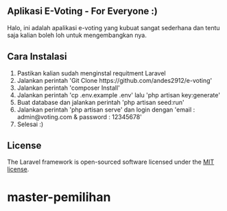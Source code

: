 ## Aplikasi E-Voting - For Everyone :)
<p> Halo, ini adalah apalikasi e-voting yang kubuat sangat sederhana dan tentu saja kalian boleh loh untuk mengembangkan nya. </p>

## Cara Instalasi
<ol>
    <li>Pastikan kalian sudah menginstal requitment Laravel</li>
    <li>Jalankan perintah 'Git Clone https://github.com/andes2912/e-voting'</li>
    <li>Jalankan perintah 'composer Install'</li>
    <li>Jalankan perintah 'cp .env.example .env' lalu 'php artisan key:generate'</li>
    <li>Buat database dan jalankan perintah 'php artisan seed:run'</li>
    <li>Jalankan perintah 'php artisan serve' dan login dengan 'email : admin@voting.com & password : 12345678'</li>
    <li>Selesai :)</li>
</ol>    

## License

The Laravel framework is open-sourced software licensed under the [MIT license](https://opensource.org/licenses/MIT).
# master-pemilihan
